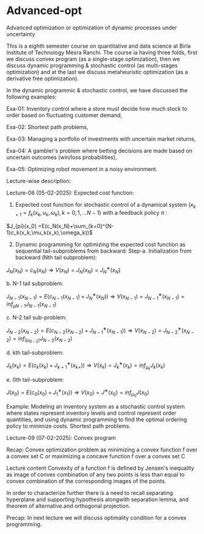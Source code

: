 # Advanced-opt
Advanced optimization or optimization of dynamic processes under uncertainty

This is a eighth semester course on quantitative and data science at Birla Institute of Technology Mesra Ranchi. The course ia having three folds, first we discuss convex program (as a single-stage optimzation), then we discuss dynamic programming & stochastic control (as multi-stages optimization) and at the last we discuss metaheuristic optimization (as a derivative free optimization).

In the dynamic programmic & stochastic control, we have discussed the following examples:

Exa-01: Inventory control where a store must decide how much stock to order based on fluctuating customer demand, 

Exa-02: Shortest path problems,

Exa-03: Managing a portfolio of investments with uncertain market returns,

Exa-04: A gambler's problem where betting decisions are made based on uncertain outcomes (win/loss probabilities), 

Exa-05: Optimizing robot movement in a noisy environment.

Lecture-wise description:

Lecture-06 (05-02-2025): Expected cost function:
1. Expected cost function for stochastic control of a dynamical system ($x_{k+1}=f_k(x_k,u_k,\omega_k), k=0,1,...N-1$) with a feedback policy $\pi$ :

$J_{pi}(x_0) =E(c_N(x_N)+\sum_{k=0}^{N-1}c_k(x_k,\mu_k(x_k),\omega_k))$


2. Dynamic programming for optimizing the expected cost function as sequential tail-subproblems from backward:
Step-a. Initialization from backward (Nth tail subproblem):

$J_N (x_N )=c_N (x_N )⇒V(x_N )=J_N (x_N )=J_N^∗ (x_N )$

b. N-1 tail subproblem:

$J_{N-1}(x_{N-1})=E(c_{N-1}(x_{N-1})+J_N^∗(x_N)) ⇒ V(x_{N-1})=J_{N-1}^∗ (x_{N-1})=inf_{\mu{N-1}}⁡{J_{N-1}(x_{N-1})}$

c. N-2 tail sub-problem:

$J_{N-2}(x_{N-2})=E(c_{N-2}(x_{N-2})+J_{N-1}^∗ (x_{N-1})) ⇒ V(x_{N-2})=J_{N-2}^∗ (x_{N-2})=inf_(\mu_{N-2})⁡ {J_{N-2} (x_{N-2})}$

d. kth tail-subproblem:

$J_k(x_k)=E(c_k(x_k) + J_{k+1}^∗(x_{k+})) ⇒ V(x_k)=J_k^∗(x_k)=inf_{\mu_k}⁡ {J_k(x_k)}$

e. 0th tail-subproblem:

$J(x_0 )=E(c_0 (x_0) + J_1^∗(x_1)) ⇒ V(x_0 )=J^∗(x_0)=inf_{\mu_0} {⁡J(x_0)}$

Example:
Modeling an inventory system as a stochastic control system where states represent inventory levels and control represent order quantities, and using dynamic programming to find the optimal ordering policy to minimize costs.
Shortest path problems.

Lecture-09 (07-02-2025): Convex program

Recap:
Convex optimization problem as minimizing a convex function f over a convex set C or maximizing a concave function f over a convex set C

Lecture content
Convexity of a function f is defined by Jensen's inequality as image of convex combination of any two points is less than equal to convex combination of the corresponding images of the points.

In order to characterize further there is a need to recall separating hyperplane and supporting hypothesis alongwith separation lemma, and theorem of alternative.and orthogonal projection.

Precap:
In next lecture we will discuss optimality condition for a convex programming.
